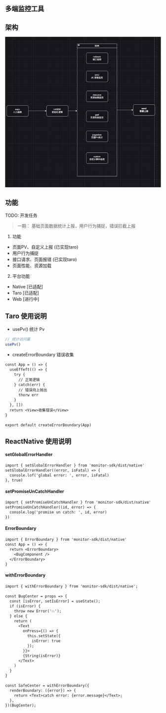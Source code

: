 ## 多端监控工具

## 架构
  ![Alt text](image.png)

## 功能

TODO: 开发任务

> 一期： 基础页面数据统计上报，用户行为捕捉，错误拦截上报

1. 功能

  - 页面PV、自定义上报 (已实现taro)
  - 用户行为捕捉
  - 接口请求、页面报错 (已实现taro)
  - 页面性能、资源加载

2. 平台功能
  - Native [已适配]
  - Taro [已适配]
  - Web [进行中]


## Taro 使用说明

- usePv() 统计 Pv

```ts
// 统计访问量
usePv()
```

- createErrorBoundary 错误收集

```tsx
const App = () => {
  useEffeft(() => {
    try {
      // 正常逻辑
    } catch(err) {
      // 错误向上抛出
      thorw err
    }
  }, [])
  return <View>收集错误</View>
}

export default createErrorBoundary(App)
```

## ReactNative 使用说明

#### setGlobalErrorHandler

```tsx
import { setGlobalErrorHandler } from 'monitor-sdk/dist/native'
setGlobalErrorHandler((error, isFatal) => {
  console.lof('global error: ', error, isFatal)
}, true)
```

#### setPromiseUnCatchHandler

```tsx
import { setPromiseUnCatchHandler } from 'monitor-sdk/dist/native'
setPromiseUnCatchHandler((id, error) => {
  console.log('promise un catch: ', id, error)
})
```

#### ErrorBoundary

```tsx
import { ErrorBoundary } from 'monitor-sdk/dist/native'
const App = () => {
  return <ErrorBoundary>
    <BugComponent />
  </ErrorBoundary>
}
```

#### withErrorBoundary

```tsx
import { withErrorBoundary } from 'monitor-sdk/dist/native';

const BugCenter = props => {
  const [isError, setIsError] = useState();
  if (isError) {
    throw new Error('💥');
  } else {
    return (
      <Text
        onPress={() => {
          this.setState({
            isError: true
          });
        }}>
        {String(isError)}
      </Text>
    )
  }
}

const SafeCenter = withErrorBoundary({
  renderBoundary: ({error}) => {
    return <Text>catch error: {error.message}</Text>;
  },
})(BugCenter);
```